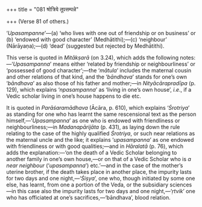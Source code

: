 +++
title = "081 श्रोत्रिये तूपसम्पन्ने"

+++
(Verse 81 of others.)

‘*Upasampanne*’—(a) ‘who lives with one out of friendship or on
business’ or (b) ‘endowed with good character’ (Medhātithi);—(c)
‘neighbour’ (Nārāyaṇa);—(d) ‘dead’ (suggested but rejected by
Medhātithi).

This verse is quoted in *Mitākṣarā* (on 3.24), which adds the following
notes:—‘*Upasampanna*’ means either ‘related by friendship or
neighbourliness’ or ‘possessed of good character’;—the ‘*mātula*’
includes the maternal cousin and other relations of that kind, and the
‘*bāndhava*’ stands for one’s own ‘*bāndhava*’ as also those of his
father and mother;—in *Nityācārapradīpa* (p. 129), which explains
‘*npasampanna*’ as ‘living in one’s own house’, *i.e*., if a Vedic
scholar living in one’s house happens to die etc.

It is quoted in *Parāśaramādhava* (Ācāra, p. 610), which explains
‘*Śrotriya*’ as standing for one who has learnt the same rescensional
text as the person himself,—‘*Upasampanna*’ as one who is endowed with
friendliness or neighbourliness;—in *Madanapārijāta* (p. 431), as laying
down the rule relating to the case of the highly qualified *Śrotriya*,
or such near relations as the maternal uncle and the like; it explains
‘*upasampanna*’ as one endowed with friendliness or with good
qualities;—and in *Hāralatā* (p. 76), which adds the explanation:—‘on
the death of a Vedic Scholar belonging to another family in one’s own
house,—or on that of a Vedic Scholar who is *a near* *neighbour*
(‘*upasampanna*’) etc.’—and in the case of the mother’s uterine brother,
if the death takes place in another place, the impurity lasts for two
days and one night,—‘*Śiṣya*’, one who, though initiated by some one
else, has learnt, from one a portion of the Veda, or the subsidiary
sciences—in this case also the impurity lasts for two days and one
night,—‘*ṛtvik*’ one who has officiated at one’s sacrifices,—‘bāndhava’,
blood relation.



